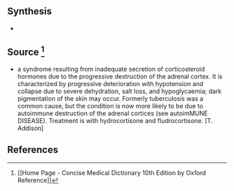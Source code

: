 ## Synthesis
- 
## Source [^1]
- a syndrome resulting from inadequate secretion of corticosteroid hormones due to the progressive destruction of the adrenal cortex. It is characterized by progressive deterioration with hypotension and collapse due to severe dehydration, salt loss, and hypoglycaemia; dark pigmentation of the skin may occur. Formerly tuberculosis was a common cause, but the condition is now more likely to be due to autoimmune destruction of the adrenal cortices (see autoimMUNE DISEASE). Treatment is with hydrocortisone and fludrocortisone. \[T. Addison]
## References

[^1]: [[Home Page - Concise Medical Dictionary 10th Edition by Oxford Reference]]